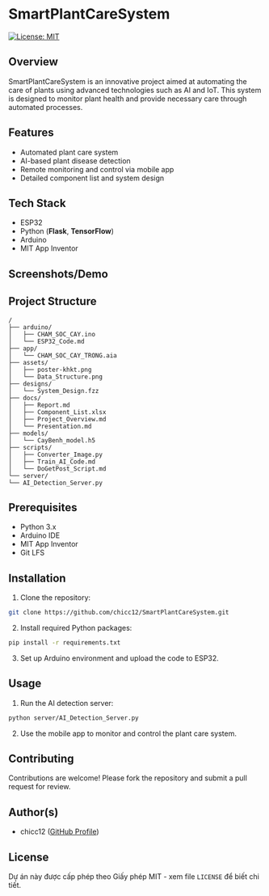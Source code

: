 #  SmartPlantCareSystem
[![License: MIT](https://img.shields.io/badge/License-MIT-yellow.svg)](https://opensource.org/licenses/MIT)

##  Overview
SmartPlantCareSystem is an innovative project aimed at automating the care of plants using advanced technologies such as AI and IoT. This system is designed to monitor plant health and provide necessary care through automated processes.

##  Features
- Automated plant care system
- AI-based plant disease detection
- Remote monitoring and control via mobile app
- Detailed component list and system design

##  Tech Stack
- ESP32
- Python (**Flask**, **TensorFlow**)
- Arduino
- MIT App Inventor

##  Screenshots/Demo
<!-- Người dùng sẽ tự thêm ảnh vào đây. Gợi ý: tạo thư mục 'assets/' hoặc 'images/' trong repo để chứa ảnh. Ví dụ: ![Mô tả ảnh](assets/screenshot.png) -->

##  Project Structure

```text
/
├── arduino/
│   ├── CHAM_SOC_CAY.ino
│   └── ESP32_Code.md
├── app/
│   └── CHAM_SOC_CAY_TRONG.aia
├── assets/
│   ├── poster-khkt.png
│   └── Data_Structure.png
├── designs/
│   └── System_Design.fzz
├── docs/
│   ├── Report.md
│   ├── Component_List.xlsx
│   ├── Project_Overview.md
│   └── Presentation.md
├── models/
│   └── CayBenh_model.h5
├── scripts/
│   ├── Converter_Image.py
│   ├── Train_AI_Code.md
│   └── DoGetPost_Script.md
└── server/
└── AI_Detection_Server.py

```

##  Prerequisites
- Python 3.x
- Arduino IDE
- MIT App Inventor
- Git LFS

##  Installation
1. Clone the repository:

```bash
git clone https://github.com/chicc12/SmartPlantCareSystem.git

```
2. Install required Python packages:

```bash
pip install -r requirements.txt

```
3. Set up Arduino environment and upload the code to ESP32.

##  Usage
1. Run the AI detection server:

```bash
python server/AI_Detection_Server.py

```
2. Use the mobile app to monitor and control the plant care system.

##  Contributing
Contributions are welcome! Please fork the repository and submit a pull request for review.

##  Author(s)
- chicc12 ([GitHub Profile](https://github.com/chicc12))

##  License
Dự án này được cấp phép theo Giấy phép MIT - xem file `LICENSE` để biết chi tiết.
